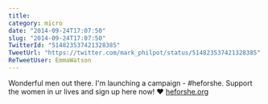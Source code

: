 ```yaml
---
title: 
category: micro
date: "2014-09-24T17:07:50"
slug: "2014-09-24T17:07:50"
TwitterId: "514823537421328385"
TweetUrl: "https://twitter.com/mark_philpot/status/514823537421328385"
ReTweetUser: EmmaWatson
---
```


<i class="fa fa-retweet" aria-hidden="true"></i> Wonderful men out there. I'm
launching a campaign - #heforshe. Support the women in ur lives and sign up here
now! ❤️ [heforshe.org](http://heforshe.org)
